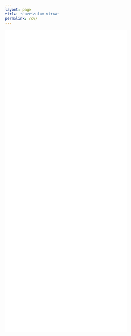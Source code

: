 ```yaml
---
layout: page
title: "Curriculum Vitae"
permalink: /cv/
---
```


<iframe src="/files/CV.pdf" width="80%" height="1000px" style="border:none;"></iframe>



